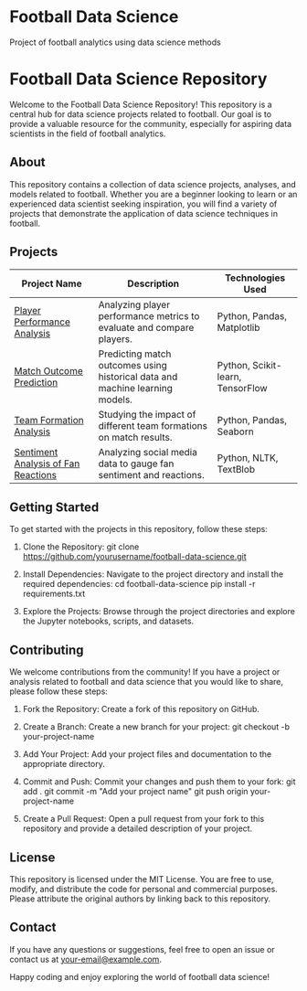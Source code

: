 # Football Data Science
Project of football analytics using data science methods

# Football Data Science Repository

Welcome to the Football Data Science Repository! This repository is a central hub for data science projects related to football. Our goal is to provide a valuable resource for the community, especially for aspiring data scientists in the field of football analytics.

## About

This repository contains a collection of data science projects, analyses, and models related to football. Whether you are a beginner looking to learn or an experienced data scientist seeking inspiration, you will find a variety of projects that demonstrate the application of data science techniques in football.

## Projects

Project Name | Description | Technologies Used
------------ | ----------- | -------------------
[Player Performance Analysis](link_to_project) | Analyzing player performance metrics to evaluate and compare players. | Python, Pandas, Matplotlib
[Match Outcome Prediction](link_to_project) | Predicting match outcomes using historical data and machine learning models. | Python, Scikit-learn, TensorFlow
[Team Formation Analysis](link_to_project) | Studying the impact of different team formations on match results. | Python, Pandas, Seaborn
[Sentiment Analysis of Fan Reactions](link_to_project) | Analyzing social media data to gauge fan sentiment and reactions. | Python, NLTK, TextBlob

## Getting Started

To get started with the projects in this repository, follow these steps:

1. Clone the Repository:
git clone https://github.com/yourusername/football-data-science.git

2. Install Dependencies:
Navigate to the project directory and install the required dependencies:
cd football-data-science
pip install -r requirements.txt

3. Explore the Projects:
Browse through the project directories and explore the Jupyter notebooks, scripts, and datasets.

## Contributing

We welcome contributions from the community! If you have a project or analysis related to football and data science that you would like to share, please follow these steps:

1. Fork the Repository: Create a fork of this repository on GitHub.

2. Create a Branch: Create a new branch for your project:
git checkout -b your-project-name

3. Add Your Project: Add your project files and documentation to the appropriate directory.

4. Commit and Push: Commit your changes and push them to your fork:
git add .
git commit -m "Add your project name"
git push origin your-project-name

5. Create a Pull Request: Open a pull request from your fork to this repository and provide a detailed description of your project.

## License

This repository is licensed under the MIT License. You are free to use, modify, and distribute the code for personal and commercial purposes. Please attribute the original authors by linking back to this repository.

## Contact

If you have any questions or suggestions, feel free to open an issue or contact us at your-email@example.com.

Happy coding and enjoy exploring the world of football data science!
